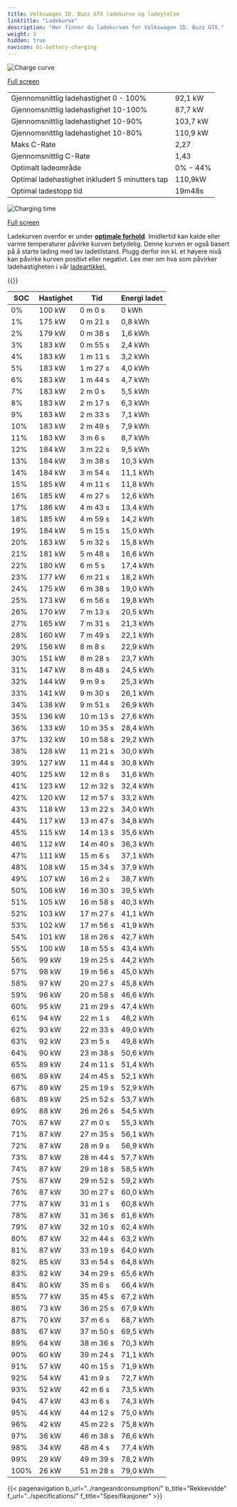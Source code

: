 ```yaml
---
title: Volkswagen ID. Buzz GTX ladekurve og ladeytelse
linktitle: "Ladekurve"
description: "Her finner du ladekurven for Volkswagen ID. Buzz GTX."
weight: 3
hidden: true
navicon: bi-battery-charging
---
```

<!-- markdownlint-disable MD033 -->
<img src="/images/models/volkswagen/id._buzz/id._buzz_gtx/chargingcurve.svg" alt="Charge curve" class="img-fluid">

[Full screen](/images/models/volkswagen/id._buzz/id._buzz_gtx/chargingcurve.svg)


<table class="table table-striped border">
<tbody>
<tr>
<td>Gjennomsnittlig ladehastighet 0 - 100%</td><td>92,1 kW</td>
</tr>
<tr>
<td>Gjennomsnittlig ladehastighet 10-100%</td><td>87,7 kW</td>
</tr>
<tr>
<td>Gjennomsnittlig ladehastighet 10-90%</td><td>103,7 kW</td>
</tr>
<tr>
<td>Gjennomsnittlig ladehastighet 10-80%</td><td>110,9 kW</td>
</tr>
<tr>
<td>Maks C-Rate</td><td>2,27</td>
</tr>
<tr>
<td>Gjennomsnittlig C-Rate</td><td>1,43</td>
</tr>
<tr>
<td>Optimalt ladeområde</td><td>0% - 44%</td>
</tr>
<tr>
<td>Optimal ladehastighet inkludert 5 minutters tap</td><td>110,9kW</td>
</tr>
<tr>
<td>Optimal ladestopp tid</td><td>19m48s</td>
</tr>
</tbody>
</table>
<img src="/images/models/volkswagen/id._buzz/id._buzz_gtx/chargingtime.svg" alt="Charging time" class="img-fluid">

[Full screen](/images/models/volkswagen/id._buzz/id._buzz_gtx/chargingtime.svg)


Ladekurven ovenfor er under **[optimale forhold](../../../../../technology/battery/charging/#temperatur)**. Imidlertid kan kalde eller varme temperaturer påvirke kurven betydelig. Denne kurven er også basert på å starte lading med lav ladetilstand. Plugg derfor inn kl. et høyere nivå kan påvirke kurven positivt eller negativt. Les mer om hva som påvirker ladehastigheten i vår [ladeartikkel.](../../../../../technology/battery/charging/)


{{<evkxdisplayaddarticle />}}
<table class="table table-striped border">
<thead>
<tr><th>SOC</th><th>Hastighet</th><th>Tid</th><th>Energi ladet</th></tr>
</thead>
<tbody>
<tr>
<td>0%</td><td>100 kW</td><td> 0 m 0 s </td><td>0 kWh </td>
</tr>
<tr>
<td>1%</td><td>175 kW</td><td> 0 m 21 s </td><td>0,8 kWh </td>
</tr>
<tr>
<td>2%</td><td>179 kW</td><td> 0 m 38 s </td><td>1,6 kWh </td>
</tr>
<tr>
<td>3%</td><td>183 kW</td><td> 0 m 55 s </td><td>2,4 kWh </td>
</tr>
<tr>
<td>4%</td><td>183 kW</td><td> 1 m 11 s </td><td>3,2 kWh </td>
</tr>
<tr>
<td>5%</td><td>183 kW</td><td> 1 m 27 s </td><td>4,0 kWh </td>
</tr>
<tr>
<td>6%</td><td>183 kW</td><td> 1 m 44 s </td><td>4,7 kWh </td>
</tr>
<tr>
<td>7%</td><td>183 kW</td><td> 2 m 0 s </td><td>5,5 kWh </td>
</tr>
<tr>
<td>8%</td><td>183 kW</td><td> 2 m 17 s </td><td>6,3 kWh </td>
</tr>
<tr>
<td>9%</td><td>183 kW</td><td> 2 m 33 s </td><td>7,1 kWh </td>
</tr>
<tr>
<td>10%</td><td>183 kW</td><td> 2 m 49 s </td><td>7,9 kWh </td>
</tr>
<tr>
<td>11%</td><td>183 kW</td><td> 3 m 6 s </td><td>8,7 kWh </td>
</tr>
<tr>
<td>12%</td><td>184 kW</td><td> 3 m 22 s </td><td>9,5 kWh </td>
</tr>
<tr>
<td>13%</td><td>184 kW</td><td> 3 m 38 s </td><td>10,3 kWh </td>
</tr>
<tr>
<td>14%</td><td>184 kW</td><td> 3 m 54 s </td><td>11,1 kWh </td>
</tr>
<tr>
<td>15%</td><td>185 kW</td><td> 4 m 11 s </td><td>11,8 kWh </td>
</tr>
<tr>
<td>16%</td><td>185 kW</td><td> 4 m 27 s </td><td>12,6 kWh </td>
</tr>
<tr>
<td>17%</td><td>186 kW</td><td> 4 m 43 s </td><td>13,4 kWh </td>
</tr>
<tr>
<td>18%</td><td>185 kW</td><td> 4 m 59 s </td><td>14,2 kWh </td>
</tr>
<tr>
<td>19%</td><td>184 kW</td><td> 5 m 15 s </td><td>15,0 kWh </td>
</tr>
<tr>
<td>20%</td><td>183 kW</td><td> 5 m 32 s </td><td>15,8 kWh </td>
</tr>
<tr>
<td>21%</td><td>181 kW</td><td> 5 m 48 s </td><td>16,6 kWh </td>
</tr>
<tr>
<td>22%</td><td>180 kW</td><td> 6 m 5 s </td><td>17,4 kWh </td>
</tr>
<tr>
<td>23%</td><td>177 kW</td><td> 6 m 21 s </td><td>18,2 kWh </td>
</tr>
<tr>
<td>24%</td><td>175 kW</td><td> 6 m 38 s </td><td>19,0 kWh </td>
</tr>
<tr>
<td>25%</td><td>173 kW</td><td> 6 m 56 s </td><td>19,8 kWh </td>
</tr>
<tr>
<td>26%</td><td>170 kW</td><td> 7 m 13 s </td><td>20,5 kWh </td>
</tr>
<tr>
<td>27%</td><td>165 kW</td><td> 7 m 31 s </td><td>21,3 kWh </td>
</tr>
<tr>
<td>28%</td><td>160 kW</td><td> 7 m 49 s </td><td>22,1 kWh </td>
</tr>
<tr>
<td>29%</td><td>156 kW</td><td> 8 m 8 s </td><td>22,9 kWh </td>
</tr>
<tr>
<td>30%</td><td>151 kW</td><td> 8 m 28 s </td><td>23,7 kWh </td>
</tr>
<tr>
<td>31%</td><td>147 kW</td><td> 8 m 48 s </td><td>24,5 kWh </td>
</tr>
<tr>
<td>32%</td><td>144 kW</td><td> 9 m 9 s </td><td>25,3 kWh </td>
</tr>
<tr>
<td>33%</td><td>141 kW</td><td> 9 m 30 s </td><td>26,1 kWh </td>
</tr>
<tr>
<td>34%</td><td>138 kW</td><td> 9 m 51 s </td><td>26,9 kWh </td>
</tr>
<tr>
<td>35%</td><td>136 kW</td><td> 10 m 13 s </td><td>27,6 kWh </td>
</tr>
<tr>
<td>36%</td><td>133 kW</td><td> 10 m 35 s </td><td>28,4 kWh </td>
</tr>
<tr>
<td>37%</td><td>132 kW</td><td> 10 m 58 s </td><td>29,2 kWh </td>
</tr>
<tr>
<td>38%</td><td>128 kW</td><td> 11 m 21 s </td><td>30,0 kWh </td>
</tr>
<tr>
<td>39%</td><td>127 kW</td><td> 11 m 44 s </td><td>30,8 kWh </td>
</tr>
<tr>
<td>40%</td><td>125 kW</td><td> 12 m 8 s </td><td>31,6 kWh </td>
</tr>
<tr>
<td>41%</td><td>123 kW</td><td> 12 m 32 s </td><td>32,4 kWh </td>
</tr>
<tr>
<td>42%</td><td>120 kW</td><td> 12 m 57 s </td><td>33,2 kWh </td>
</tr>
<tr>
<td>43%</td><td>118 kW</td><td> 13 m 22 s </td><td>34,0 kWh </td>
</tr>
<tr>
<td>44%</td><td>117 kW</td><td> 13 m 47 s </td><td>34,8 kWh </td>
</tr>
<tr>
<td>45%</td><td>115 kW</td><td> 14 m 13 s </td><td>35,6 kWh </td>
</tr>
<tr>
<td>46%</td><td>112 kW</td><td> 14 m 40 s </td><td>36,3 kWh </td>
</tr>
<tr>
<td>47%</td><td>111 kW</td><td> 15 m 6 s </td><td>37,1 kWh </td>
</tr>
<tr>
<td>48%</td><td>108 kW</td><td> 15 m 34 s </td><td>37,9 kWh </td>
</tr>
<tr>
<td>49%</td><td>107 kW</td><td> 16 m 2 s </td><td>38,7 kWh </td>
</tr>
<tr>
<td>50%</td><td>106 kW</td><td> 16 m 30 s </td><td>39,5 kWh </td>
</tr>
<tr>
<td>51%</td><td>105 kW</td><td> 16 m 58 s </td><td>40,3 kWh </td>
</tr>
<tr>
<td>52%</td><td>103 kW</td><td> 17 m 27 s </td><td>41,1 kWh </td>
</tr>
<tr>
<td>53%</td><td>102 kW</td><td> 17 m 56 s </td><td>41,9 kWh </td>
</tr>
<tr>
<td>54%</td><td>101 kW</td><td> 18 m 26 s </td><td>42,7 kWh </td>
</tr>
<tr>
<td>55%</td><td>100 kW</td><td> 18 m 55 s </td><td>43,4 kWh </td>
</tr>
<tr>
<td>56%</td><td>99 kW</td><td> 19 m 25 s </td><td>44,2 kWh </td>
</tr>
<tr>
<td>57%</td><td>98 kW</td><td> 19 m 56 s </td><td>45,0 kWh </td>
</tr>
<tr>
<td>58%</td><td>97 kW</td><td> 20 m 27 s </td><td>45,8 kWh </td>
</tr>
<tr>
<td>59%</td><td>96 kW</td><td> 20 m 58 s </td><td>46,6 kWh </td>
</tr>
<tr>
<td>60%</td><td>95 kW</td><td> 21 m 29 s </td><td>47,4 kWh </td>
</tr>
<tr>
<td>61%</td><td>94 kW</td><td> 22 m 1 s </td><td>48,2 kWh </td>
</tr>
<tr>
<td>62%</td><td>93 kW</td><td> 22 m 33 s </td><td>49,0 kWh </td>
</tr>
<tr>
<td>63%</td><td>92 kW</td><td> 23 m 5 s </td><td>49,8 kWh </td>
</tr>
<tr>
<td>64%</td><td>90 kW</td><td> 23 m 38 s </td><td>50,6 kWh </td>
</tr>
<tr>
<td>65%</td><td>89 kW</td><td> 24 m 11 s </td><td>51,4 kWh </td>
</tr>
<tr>
<td>66%</td><td>89 kW</td><td> 24 m 45 s </td><td>52,1 kWh </td>
</tr>
<tr>
<td>67%</td><td>89 kW</td><td> 25 m 19 s </td><td>52,9 kWh </td>
</tr>
<tr>
<td>68%</td><td>89 kW</td><td> 25 m 52 s </td><td>53,7 kWh </td>
</tr>
<tr>
<td>69%</td><td>88 kW</td><td> 26 m 26 s </td><td>54,5 kWh </td>
</tr>
<tr>
<td>70%</td><td>87 kW</td><td> 27 m 0 s </td><td>55,3 kWh </td>
</tr>
<tr>
<td>71%</td><td>87 kW</td><td> 27 m 35 s </td><td>56,1 kWh </td>
</tr>
<tr>
<td>72%</td><td>87 kW</td><td> 28 m 9 s </td><td>56,9 kWh </td>
</tr>
<tr>
<td>73%</td><td>87 kW</td><td> 28 m 44 s </td><td>57,7 kWh </td>
</tr>
<tr>
<td>74%</td><td>87 kW</td><td> 29 m 18 s </td><td>58,5 kWh </td>
</tr>
<tr>
<td>75%</td><td>87 kW</td><td> 29 m 52 s </td><td>59,2 kWh </td>
</tr>
<tr>
<td>76%</td><td>87 kW</td><td> 30 m 27 s </td><td>60,0 kWh </td>
</tr>
<tr>
<td>77%</td><td>87 kW</td><td> 31 m 1 s </td><td>60,8 kWh </td>
</tr>
<tr>
<td>78%</td><td>87 kW</td><td> 31 m 36 s </td><td>61,6 kWh </td>
</tr>
<tr>
<td>79%</td><td>87 kW</td><td> 32 m 10 s </td><td>62,4 kWh </td>
</tr>
<tr>
<td>80%</td><td>87 kW</td><td> 32 m 44 s </td><td>63,2 kWh </td>
</tr>
<tr>
<td>81%</td><td>87 kW</td><td> 33 m 19 s </td><td>64,0 kWh </td>
</tr>
<tr>
<td>82%</td><td>85 kW</td><td> 33 m 54 s </td><td>64,8 kWh </td>
</tr>
<tr>
<td>83%</td><td>82 kW</td><td> 34 m 29 s </td><td>65,6 kWh </td>
</tr>
<tr>
<td>84%</td><td>80 kW</td><td> 35 m 6 s </td><td>66,4 kWh </td>
</tr>
<tr>
<td>85%</td><td>77 kW</td><td> 35 m 45 s </td><td>67,2 kWh </td>
</tr>
<tr>
<td>86%</td><td>73 kW</td><td> 36 m 25 s </td><td>67,9 kWh </td>
</tr>
<tr>
<td>87%</td><td>70 kW</td><td> 37 m 6 s </td><td>68,7 kWh </td>
</tr>
<tr>
<td>88%</td><td>67 kW</td><td> 37 m 50 s </td><td>69,5 kWh </td>
</tr>
<tr>
<td>89%</td><td>64 kW</td><td> 38 m 36 s </td><td>70,3 kWh </td>
</tr>
<tr>
<td>90%</td><td>60 kW</td><td> 39 m 24 s </td><td>71,1 kWh </td>
</tr>
<tr>
<td>91%</td><td>57 kW</td><td> 40 m 15 s </td><td>71,9 kWh </td>
</tr>
<tr>
<td>92%</td><td>54 kW</td><td> 41 m 9 s </td><td>72,7 kWh </td>
</tr>
<tr>
<td>93%</td><td>52 kW</td><td> 42 m 6 s </td><td>73,5 kWh </td>
</tr>
<tr>
<td>94%</td><td>47 kW</td><td> 43 m 6 s </td><td>74,3 kWh </td>
</tr>
<tr>
<td>95%</td><td>44 kW</td><td> 44 m 12 s </td><td>75,0 kWh </td>
</tr>
<tr>
<td>96%</td><td>42 kW</td><td> 45 m 22 s </td><td>75,8 kWh </td>
</tr>
<tr>
<td>97%</td><td>36 kW</td><td> 46 m 38 s </td><td>76,6 kWh </td>
</tr>
<tr>
<td>98%</td><td>34 kW</td><td> 48 m 4 s </td><td>77,4 kWh </td>
</tr>
<tr>
<td>99%</td><td>29 kW</td><td> 49 m 39 s </td><td>78,2 kWh </td>
</tr>
<tr>
<td>100%</td><td>26 kW</td><td> 51 m 28 s </td><td>79,0 kWh </td>
</tr>
</tbody>
</table>


{{< pagenavigation b_url="../rangeandconsumption/" b_title="Rekkevidde" f_url="../specifications/" f_title="Spesifikasjoner" >}}
